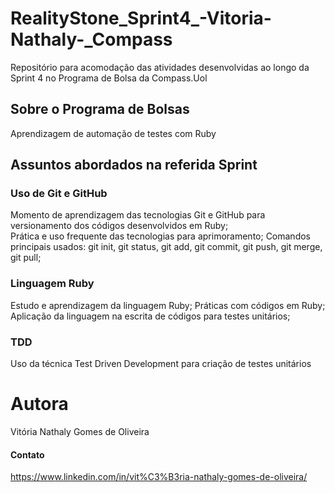 # RealityStone_Sprint4_-Vitoria-Nathaly-_Compass
Repositório para acomodação das atividades desenvolvidas ao longo da Sprint 4 no Programa de Bolsa da Compass.Uol
## Sobre o Programa de Bolsas
Aprendizagem de automação de testes com Ruby
## Assuntos abordados na referida Sprint
### Uso de Git e GitHub
Momento de aprendizagem das tecnologias Git e GitHub para versionamento dos códigos desenvolvidos em Ruby;<br />
Prática e uso frequente das tecnologias para aprimoramento;
Comandos principais usados: git init, git status, git add, git commit, git push, git merge, git pull;
### Linguagem Ruby
Estudo e aprendizagem da linguagem Ruby;
Práticas com códigos em Ruby;
Aplicação da linguagem na escrita de códigos para testes unitários;
### TDD
Uso da técnica Test Driven Development para criação de testes unitários
# Autora
Vitória Nathaly Gomes de Oliveira
#### Contato
https://www.linkedin.com/in/vit%C3%B3ria-nathaly-gomes-de-oliveira/

